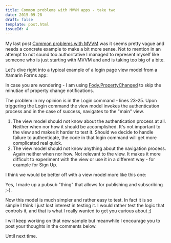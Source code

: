 ```yaml
---
title: Common problems with MVVM apps - take two
date: 2015-09-28
draft: false
template: post.html
issueId: 4
---
```


My last post [Common problems with MVVM](/common-problems-with-mvvm-apps/) was it seems pretty vague and needs a concrete example to make a bit more sense. Not to mention in an attempt to not sound too authoritative I managed to represent myself like someone who is just starting with MVVM and and is taking too big of a bite.

Let's dive right into a typical example of a login page view model from a Xamarin Forms app:

<script src="https://gist.github.com/pshomov/eb03fc62e07b9497d12a.js"></script>

In case you are wondering - I am using [Fody.PropertyChanged](https://github.com/Fody/PropertyChanged) to skip the minutiae of property change notifications. 

The problem in my opinion is in the Login command - lines 23-25. Upon triggering the Login command the view model invokes the authentication process and in the case of success, navigates to the "main" view.

1. The view model should not know about the authentication process at all. Neither when nor how it should be accomplished. It's not important to the view and makes it harder to test it. Should we decide to handle failure to authenticate, the code in that login command will get more complicated real quick.  
2. The view model should not know anything about the navigation process. Again neither when nor how. Not relevant to the view. It makes it more difficult to experiment with the view or use it in a different way - for example for Sign Up.

I think we would be better off with a view model more like this one:
<script src="https://gist.github.com/pshomov/b297f5e661f88689cca4.js"></script>

Yes, I made up a pubsub "thing" that allows for publishing and subscribing ;-).

Now this model is much simpler and rather easy to test. In fact it is so simple I think I just lost interest in testing it.
I would rather test the logic that controls it, and that is what I really wanted to get you curious about ;)

I will keep working on that new sample but meanwhile I encourage you to post your thoughts in the comments below.

Until next time.